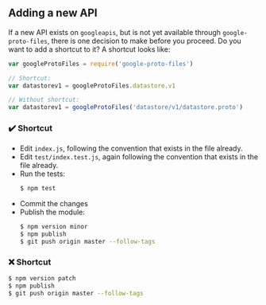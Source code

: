 ## Adding a new API

If a new API exists on `googleapis`, but is not yet available through `google-proto-files`, there is one decision to make before you proceed. Do you want to add a shortcut to it? A shortcut looks like:

```js
var googleProtoFiles = require('google-proto-files')

// Shortcut:
var datastorev1 = googleProtoFiles.datastore.v1

// Without shortcut:
var datastorev1 = googleProtoFiles('datastore/v1/datastore.proto')
```

### ✔️ Shortcut

- Edit `index.js`, following the convention that exists in the file already.
- Edit `test/index.test.js`, again following the convention that exists in the file already.
- Run the tests:
  ```sh
  $ npm test
  ```
- Commit the changes
- Publish the module:
  ```sh
  $ npm version minor
  $ npm publish
  $ git push origin master --follow-tags
  ```

### ❌ Shortcut

```sh
$ npm version patch
$ npm publish
$ git push origin master --follow-tags
```
